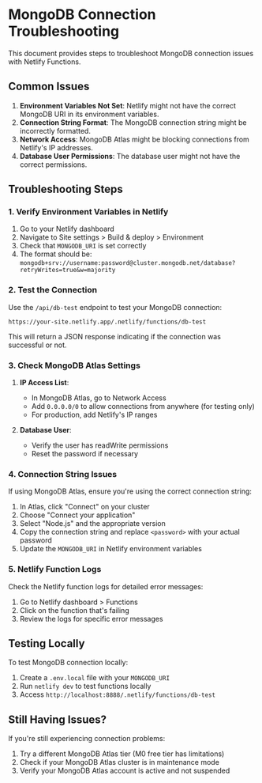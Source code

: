 # MongoDB Connection Troubleshooting

This document provides steps to troubleshoot MongoDB connection issues with Netlify Functions.

## Common Issues

1. **Environment Variables Not Set**: Netlify might not have the correct MongoDB URI in its environment variables.
2. **Connection String Format**: The MongoDB connection string might be incorrectly formatted.
3. **Network Access**: MongoDB Atlas might be blocking connections from Netlify's IP addresses.
4. **Database User Permissions**: The database user might not have the correct permissions.

## Troubleshooting Steps

### 1. Verify Environment Variables in Netlify

1. Go to your Netlify dashboard
2. Navigate to Site settings > Build & deploy > Environment
3. Check that `MONGODB_URI` is set correctly
4. The format should be: `mongodb+srv://username:password@cluster.mongodb.net/database?retryWrites=true&w=majority`

### 2. Test the Connection

Use the `/api/db-test` endpoint to test your MongoDB connection:

```
https://your-site.netlify.app/.netlify/functions/db-test
```

This will return a JSON response indicating if the connection was successful or not.

### 3. Check MongoDB Atlas Settings

1. **IP Access List**: 
   - In MongoDB Atlas, go to Network Access
   - Add `0.0.0.0/0` to allow connections from anywhere (for testing only)
   - For production, add Netlify's IP ranges

2. **Database User**:
   - Verify the user has readWrite permissions
   - Reset the password if necessary

### 4. Connection String Issues

If using MongoDB Atlas, ensure you're using the correct connection string:

1. In Atlas, click "Connect" on your cluster
2. Choose "Connect your application"
3. Select "Node.js" and the appropriate version
4. Copy the connection string and replace `<password>` with your actual password
5. Update the `MONGODB_URI` in Netlify environment variables

### 5. Netlify Function Logs

Check the Netlify function logs for detailed error messages:

1. Go to Netlify dashboard > Functions
2. Click on the function that's failing
3. Review the logs for specific error messages

## Testing Locally

To test MongoDB connection locally:

1. Create a `.env.local` file with your `MONGODB_URI`
2. Run `netlify dev` to test functions locally
3. Access `http://localhost:8888/.netlify/functions/db-test`

## Still Having Issues?

If you're still experiencing connection problems:

1. Try a different MongoDB Atlas tier (M0 free tier has limitations)
2. Check if your MongoDB Atlas cluster is in maintenance mode
3. Verify your MongoDB Atlas account is active and not suspended
